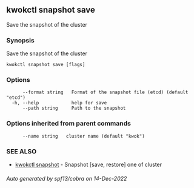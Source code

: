 ## kwokctl snapshot save

Save the snapshot of the cluster

### Synopsis

Save the snapshot of the cluster

```
kwokctl snapshot save [flags]
```

### Options

```
      --format string   Format of the snapshot file (etcd) (default "etcd")
  -h, --help            help for save
      --path string     Path to the snapshot
```

### Options inherited from parent commands

```
      --name string   cluster name (default "kwok")
```

### SEE ALSO

* [kwokctl snapshot](kwokctl_snapshot.md)	 - Snapshot [save, restore] one of cluster

###### Auto generated by spf13/cobra on 14-Dec-2022
